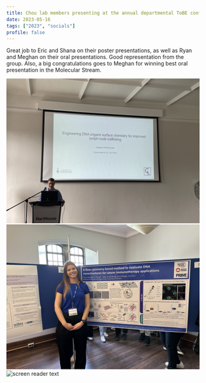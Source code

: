 ```yaml
---
title: Chou lab members presenting at the annual departmental ToBE conference
date: 2023-05-16
tags: ["2023", "socials"]
profile: false
---
```



Great job to Eric and Shana on their poster presentations, as well as Ryan and Meghan on their oral presentations. Good representation from the group. Also, a big congratulations goes to Meghan for winning best oral presentation in the Molecular Stream. 

![screen reader text](IMG_9034.JPG)![screen reader text](IMG_9314.JPG)![screen reader text](IMG_9016.JPG)
